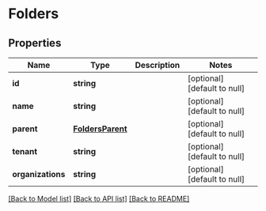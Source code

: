 # Folders

## Properties
Name | Type | Description | Notes
------------ | ------------- | ------------- | -------------
**id** | **string** |  | [optional] [default to null]
**name** | **string** |  | [optional] [default to null]
**parent** | [**FoldersParent**](FoldersParent.md) |  | [optional] [default to null]
**tenant** | **string** |  | [optional] [default to null]
**organizations** | **string** |  | [optional] [default to null]

[[Back to Model list]](../README.md#documentation-for-models) [[Back to API list]](../README.md#documentation-for-api-endpoints) [[Back to README]](../README.md)


